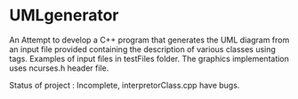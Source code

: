 UMLgenerator
============

An Attempt to develop a C++ program that generates the UML diagram from an input file provided containing the description 
of various classes using tags.
Examples of input files in testFiles folder.
The graphics implementation uses ncurses.h header file.

Status of project : Incomplete, interpretorClass.cpp have bugs.
